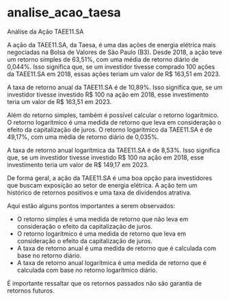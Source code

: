 # analise_acao_taesa
Análise da Ação TAEE11.SA

A ação da TAEE11.SA, da Taesa, é uma das ações de energia elétrica mais negociadas na Bolsa de Valores de São Paulo (B3). Desde 2018, a ação teve um retorno simples de 63,51%, com uma média de retorno diário de 0,044%. Isso significa que, se um investidor tivesse comprado 100 ações da TAEE11.SA em 2018, essas ações teriam um valor de R$ 163,51 em 2023.

A taxa de retorno anual da TAEE11.SA é de 10,89%. Isso significa que, se um investidor tivesse investido R$ 100 na ação em 2018, esse investimento teria um valor de R$ 163,51 em 2023.

Além do retorno simples, também é possível calcular o retorno logarítmico. O retorno logarítmico é uma medida de retorno que leva em consideração o efeito da capitalização de juros. O retorno logarítmico da TAEE11.SA é de 49,17%, com uma média de retorno diário de 0,035%.

A taxa de retorno anual logarítmica da TAEE11.SA é de 8,53%. Isso significa que, se um investidor tivesse investido R$ 100 na ação em 2018, esse investimento teria um valor de R$ 149,17 em 2023.

De forma geral, a ação da TAEE11.SA é uma boa opção para investidores que buscam exposição ao setor de energia elétrica. A ação tem um histórico de retornos positivos e uma taxa de dividendos atrativa.

Aqui estão alguns pontos importantes a serem observados:

* O retorno simples é uma medida de retorno que não leva em consideração o efeito da capitalização de juros.
* O retorno logarítmico é uma medida de retorno que leva em consideração o efeito da capitalização de juros.
* A taxa de retorno anual é uma medida de retorno que é calculada com base no retorno diário.
* A taxa de retorno anual logarítmica é uma medida de retorno que é calculada com base no retorno logarítmico diário.

É importante ressaltar que os retornos passados não são garantia de retornos futuros.
